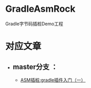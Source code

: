# GradleAsmRock
Gradle字节码插桩Demo工程
# 对应文章
- master分支 ： 
  - 
  - [ASM插桩:gradle插件入门（一）](https://ryanhuen.tech/blog/article/23/ "ASM插桩:gradle插件入门（一）")
